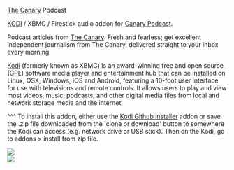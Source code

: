 <a href="www.thecanary.co">The Canary</a> Podcast<br>

<a href="www.kodi.tv">KODI</a> / XBMC / Firestick audio addon for <a href="https://www.thecanary.co/topics/podcast/">Canary Podcast</a>.<br>

Podcast articles from <a href="www.thecanary.co">The Canary</a>. Fresh and fearless; get excellent independent journalism from The Canary, delivered straight to your inbox every morning.<br>

<a href="www.kodi.tv">Kodi</a> (formerly known as XBMC) is an award-winning free and open source (GPL) software media player and entertainment hub that can be installed on Linux, OSX, Windows, iOS and Android, featuring a 10-foot user interface for use with televisions and remote controls. It allows users to play and view most videos, music, podcasts, and other digital media files from local and network storage media and the internet.<br>

^^^ To install this addon, either use the <a href="https://www.tvaddons.co/github-browser-kodi/">Kodi Github installer</a> addon or save the .zip file downloaded from the 'clone or download' button to somewhere the Kodi can access (e.g. network drive or USB stick). Then on the Kodi, go to addons > install from zip file.<br>

<a href="http://www.thecanary.co"><img src="http://www.thecanary.co/podcast/PodcastImage.jpg"><br><a href="http://www.kodi.tv"><img src="https://kodi.tv/sites/default/files/page/field_image/about--devices.jpg">
